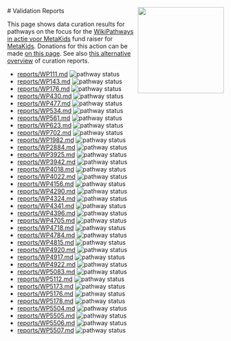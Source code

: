 <img style="float: right; width: 200px" src="https://cms-assets.nporadio.nl/npo3fm/NPO-Serious-Request-Logo-Groen-Ik-Steun-RGB.png" />
# Validation Reports


This page shows data curation results for pathways on the focus for the [WikiPathways in actie voor MetaKids](https://sr24.wikipathways.org/) fund raiser for [MetaKids](https://metakids.nl/). Donations for this action can be made [on this page](https://www.npo3fm.nl/kominactie/acties/wikipathways-in-actie-voor-metakids). See also [this alternative overview](index2.md) of curation reports.

* [reports/WP111.md](reports/WP111.md) <img alt="pathway status" src="https://img.shields.io/endpoint?url=https://wikipathways.org/sr24-curation/reports/WP111.json">
* [reports/WP143.md](reports/WP143.md) <img alt="pathway status" src="https://img.shields.io/endpoint?url=https://wikipathways.org/sr24-curation/reports/WP143.json">
* [reports/WP176.md](reports/WP176.md) <img alt="pathway status" src="https://img.shields.io/endpoint?url=https://wikipathways.org/sr24-curation/reports/WP176.json">
* [reports/WP430.md](reports/WP430.md) <img alt="pathway status" src="https://img.shields.io/endpoint?url=https://wikipathways.org/sr24-curation/reports/WP430.json">
* [reports/WP477.md](reports/WP477.md) <img alt="pathway status" src="https://img.shields.io/endpoint?url=https://wikipathways.org/sr24-curation/reports/WP477.json">
* [reports/WP534.md](reports/WP534.md) <img alt="pathway status" src="https://img.shields.io/endpoint?url=https://wikipathways.org/sr24-curation/reports/WP534.json">
* [reports/WP561.md](reports/WP561.md) <img alt="pathway status" src="https://img.shields.io/endpoint?url=https://wikipathways.org/sr24-curation/reports/WP561.json">
* [reports/WP623.md](reports/WP623.md) <img alt="pathway status" src="https://img.shields.io/endpoint?url=https://wikipathways.org/sr24-curation/reports/WP623.json">
* [reports/WP702.md](reports/WP702.md) <img alt="pathway status" src="https://img.shields.io/endpoint?url=https://wikipathways.org/sr24-curation/reports/WP702.json">
* [reports/WP1982.md](reports/WP1982.md) <img alt="pathway status" src="https://img.shields.io/endpoint?url=https://wikipathways.org/sr24-curation/reports/WP1982.json">
* [reports/WP2884.md](reports/WP2884.md) <img alt="pathway status" src="https://img.shields.io/endpoint?url=https://wikipathways.org/sr24-curation/reports/WP2884.json">
* [reports/WP3925.md](reports/WP3925.md) <img alt="pathway status" src="https://img.shields.io/endpoint?url=https://wikipathways.org/sr24-curation/reports/WP3925.json">
* [reports/WP3942.md](reports/WP3942.md) <img alt="pathway status" src="https://img.shields.io/endpoint?url=https://wikipathways.org/sr24-curation/reports/WP3942.json">
* [reports/WP4018.md](reports/WP4018.md) <img alt="pathway status" src="https://img.shields.io/endpoint?url=https://wikipathways.org/sr24-curation/reports/WP4018.json">
* [reports/WP4022.md](reports/WP4022.md) <img alt="pathway status" src="https://img.shields.io/endpoint?url=https://wikipathways.org/sr24-curation/reports/WP4022.json">
* [reports/WP4156.md](reports/WP4156.md) <img alt="pathway status" src="https://img.shields.io/endpoint?url=https://wikipathways.org/sr24-curation/reports/WP4156.json">
* [reports/WP4290.md](reports/WP4290.md) <img alt="pathway status" src="https://img.shields.io/endpoint?url=https://wikipathways.org/sr24-curation/reports/WP4290.json">
* [reports/WP4324.md](reports/WP4324.md) <img alt="pathway status" src="https://img.shields.io/endpoint?url=https://wikipathways.org/sr24-curation/reports/WP4324.json">
* [reports/WP4341.md](reports/WP4341.md) <img alt="pathway status" src="https://img.shields.io/endpoint?url=https://wikipathways.org/sr24-curation/reports/WP4341.json">
* [reports/WP4396.md](reports/WP4396.md) <img alt="pathway status" src="https://img.shields.io/endpoint?url=https://wikipathways.org/sr24-curation/reports/WP4396.json">
* [reports/WP4705.md](reports/WP4705.md) <img alt="pathway status" src="https://img.shields.io/endpoint?url=https://wikipathways.org/sr24-curation/reports/WP4705.json">
* [reports/WP4718.md](reports/WP4718.md) <img alt="pathway status" src="https://img.shields.io/endpoint?url=https://wikipathways.org/sr24-curation/reports/WP4718.json">
* [reports/WP4784.md](reports/WP4784.md) <img alt="pathway status" src="https://img.shields.io/endpoint?url=https://wikipathways.org/sr24-curation/reports/WP4784.json">
* [reports/WP4815.md](reports/WP4815.md) <img alt="pathway status" src="https://img.shields.io/endpoint?url=https://wikipathways.org/sr24-curation/reports/WP4815.json">
* [reports/WP4920.md](reports/WP4920.md) <img alt="pathway status" src="https://img.shields.io/endpoint?url=https://wikipathways.org/sr24-curation/reports/WP4920.json">
* [reports/WP4917.md](reports/WP4917.md) <img alt="pathway status" src="https://img.shields.io/endpoint?url=https://wikipathways.org/sr24-curation/reports/WP4917.json">
* [reports/WP4922.md](reports/WP4922.md) <img alt="pathway status" src="https://img.shields.io/endpoint?url=https://wikipathways.org/sr24-curation/reports/WP4922.json">
* [reports/WP5083.md](reports/WP5083.md) <img alt="pathway status" src="https://img.shields.io/endpoint?url=https://wikipathways.org/sr24-curation/reports/WP5083.json">
* [reports/WP5112.md](reports/WP5112.md) <img alt="pathway status" src="https://img.shields.io/endpoint?url=https://wikipathways.org/sr24-curation/reports/WP5112.json">
* [reports/WP5173.md](reports/WP5173.md) <img alt="pathway status" src="https://img.shields.io/endpoint?url=https://wikipathways.org/sr24-curation/reports/WP5173.json">
* [reports/WP5176.md](reports/WP5176.md) <img alt="pathway status" src="https://img.shields.io/endpoint?url=https://wikipathways.org/sr24-curation/reports/WP5176.json">
* [reports/WP5178.md](reports/WP5178.md) <img alt="pathway status" src="https://img.shields.io/endpoint?url=https://wikipathways.org/sr24-curation/reports/WP5178.json">
* [reports/WP5504.md](reports/WP5504.md) <img alt="pathway status" src="https://img.shields.io/endpoint?url=https://wikipathways.org/sr24-curation/reports/WP5504.json">
* [reports/WP5505.md](reports/WP5505.md) <img alt="pathway status" src="https://img.shields.io/endpoint?url=https://wikipathways.org/sr24-curation/reports/WP5505.json">
* [reports/WP5506.md](reports/WP5506.md) <img alt="pathway status" src="https://img.shields.io/endpoint?url=https://wikipathways.org/sr24-curation/reports/WP5506.json">
* [reports/WP5507.md](reports/WP5507.md) <img alt="pathway status" src="https://img.shields.io/endpoint?url=https://wikipathways.org/sr24-curation/reports/WP5507.json">

